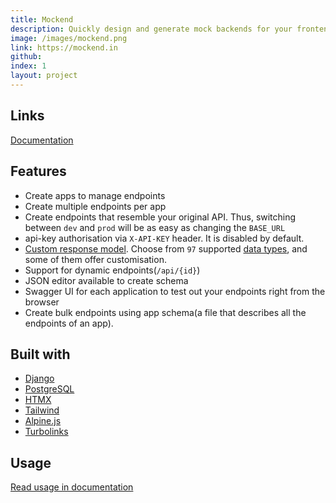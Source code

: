 ```yaml
---
title: Mockend
description: Quickly design and generate mock backends for your frontend applications. Useful for testing/prototyping
image: /images/mockend.png
link: https://mockend.in
github:
index: 1
layout: project
---
```



## Links

[Documentation](https://docs.mockend.in)

## Features

- Create apps to manage endpoints
- Create multiple endpoints per app
- Create endpoints that resemble your original API. Thus, switching between `dev` and `prod` will be as easy as changing the `BASE_URL`
- api-key authorisation via `X-API-KEY` header. It is disabled by default.
- [Custom response model](https://docs.mockend.in/#/payload). Choose from `97` supported [data types](https://docs.mockend.in/#/datatypes), and some of them offer customisation.
- Support for dynamic endpoints(`/api/{id}`)
- JSON editor available to create schema
- Swagger UI for each application to test out your endpoints right from the browser
- Create bulk endpoints using app schema(a file that describes all the endpoints of an app).

## Built with

- [Django](https://www.djangoproject.com/)
- [PostgreSQL](https://www.postgresql.org/)
- [HTMX](https://htmx.org/)
- [Tailwind](https://tailwindcss.com/)
- [Alpine.js](https://alpinejs.dev/)
- [Turbolinks](https://github.com/turbolinks/turbolinks)

## Usage

[Read usage in documentation](https://docs.mockend.in/#/usage)